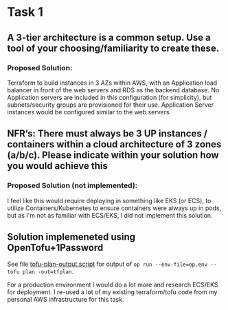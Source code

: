 # Task 1

## A 3-tier architecture is a common setup. Use a tool of your choosing/familiarity to create these.

### Proposed Solution:
Terraform to build instances in 3 AZs within AWS, with an Application load balancer in front of the web servers and RDS as the backend database. No Application servers are included in this configuration (for simplicity), but subnets/security groups are provisioned for their use. Application Server instances would be configured similar to the web servers.

## NFR’s: There must always be 3 UP instances / containers within a cloud architecture of 3 zones (a/b/c). Please indicate within your solution how you would achieve this

### Proposed Solution (not implemented):
I feel like this would require deploying in something like EKS (or ECS), to utilize Containers/Kubernetes to ensure containers were always up in pods, but as I'm not as familiar with ECS/EKS, I did not implement this solution.

## Solution implemeneted using OpenTofu+1Password
See file [tofu-plan-output.script](tofu-plan-output.script) for output of `op run --env-file=op.env -- tofu plan -out=tfplan`.

For a production environment I would do a lot more and research ECS/EKS for deployment. I re-used a lot of my existing terraform/tofu code from my personal AWS infrastructure for this task.
